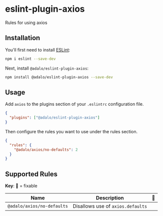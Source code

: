 # eslint-plugin-axios

Rules for using axios

## Installation

You'll first need to install [ESLint](https://eslint.org/):

```sh
npm i eslint --save-dev
```

Next, install `@adalo/eslint-plugin-axios`:

```sh
npm install @adalo/eslint-plugin-axios --save-dev
```

## Usage

Add `axios` to the plugins section of your `.eslintrc` configuration file.

```json
{
  "plugins": ["@adalo/eslint-plugin-axios"]
}
```

Then configure the rules you want to use under the rules section.

```json
{
  "rules": {
    "@adalo/axios/no-defaults": 2
  }
}
```

## Supported Rules

**Key**: :wrench: = fixable

| Name                       | Description                       | :wrench: |
| -------------------------- | --------------------------------- | -------- |
| `@adalo/axios/no-defaults` | Disallows use of `axios.defaults` |          |
